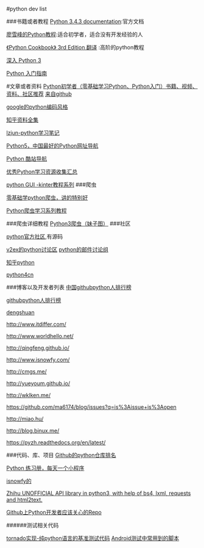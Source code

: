 #python dev list

###书籍或者教程
[Python 3.4.3 documentation](https://docs.python.org/3/):官方文档

[廖雪峰的Python教程](http://www.liaoxuefeng.com/wiki/0014316089557264a6b348958f449949df42a6d3a2e542c000):适合初学者，适合没有开发经验的人

[《Python Cookbook》 3rd Edition 翻译](http://python3-cookbook.readthedocs.org/zh_CN/latest/index.html) :高阶的python教程

[深入 Python 3](http://woodpecker.org.cn/diveintopython3/index.html)




[Python 入门指南](http://www.pythondoc.com/pythontutorial3/)

















#文章或者资料
[Python初学者（零基础学习Python、Python入门）书籍、视频、资料、社区推荐](https://github.com/Yixiaohan/codeparkshare)
[来自github](https://github.com/vhf/free-programming-books/blob/master/free-programming-books-zh.md#python)

[google的python编码风格](http://zh-google-styleguide.readthedocs.org/en/latest/google-python-styleguide/python_style_rules/)


[知乎资料全集](http://www.zhihu.com/question/20702054)




[lzjun-python学习笔记](https://github.com/lzjun567/note/blob/master/note/python/README.md)

[Python5，中国最好的Python网址导航](http://www.python5.com/)

[Python 酷站导航
](http://simple-is-better.com/sites/)

[优秀Python学习资源收集汇总](http://www.cnblogs.com/lanxuezaipiao/p/3543658.html)

[python GUI -kinter教程系列](http://blog.csdn.net/jcodeer?viewmode=contents)
###爬虫

[零基础学python爬虫，讲的特别好](http://jecvay.com/2014/09/python3-web-bug-series1.html)

[Python爬虫学习系列教程](http://cuiqingcai.com/1052.html)

###爬虫详细教程
[Python3爬虫（妹子图）](http://www.jianshu.com/p/a5f1df34d184)
###社区

[python官方社区](https://www.python.org/),有源码

[v2ex的python讨论区](https://www.v2ex.com/go/python)
[python的邮件讨论组](https://groups.google.com/forum/#!forum/python-cn)


[知乎python](http://www.zhihu.com/topic/19552832)

[python4cn](http://www.simple-is-better.com/)


###博客以及开发者列表
[中国githubpython人排行榜](http://github-awards.com/users?utf8=%E2%9C%93&type=country&language=Python&country=china)


[githubpython人排行榜](http://outofmemory.cn/github/*/python/?sort=followers)



[dengshuan](http://dengshuan.me/)

http://www.itdiffer.com/

http://www.worldhello.net/

http://qingfeng.github.io/

http://www.isnowfy.com/

http://cmgs.me/

http://yueyoum.github.io/

http://wklken.me/

https://github.com/ma6174/blog/issues?q=is%3Aissue+is%3Aopen

http://miao.hu/

http://blog.binux.me/

https://pyzh.readthedocs.org/en/latest/

###代码、库、项目
[Github的python仓库排名](https://api.github.com/search/repositories?q=language:python&sort=stars&order=desc&page=1)


[Python 练习册，每天一个小程序](https://github.com/Yixiaohan/show-me-the-code)



[isnowfy的](http://www.isnowfy.com/lab/)

[Zhihu UNOFFICIAL API library in python3, with help of bs4, lxml, requests and html2text.](https://github.com/7sDream/zhihu-py3)

[Github上Python开发者应该关心的Repo](http://pyzh.readthedocs.org/en/latest/GitHub-Repos-For-Pythoners.html)


######测试相关代码

[tornado实现-纯python语言的基准测试代码](https://github.com/tony-zh/pybenchmark)
[Android测试中常用到的脚本](https://github.com/gb112211/AndroidTestScripts)

